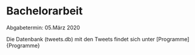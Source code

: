 # Bachelorarbeit

Abgabetermin: 05.März 2020

Die Datenbank (tweets.db) mit den Tweets findet sich unter [Programme]{Programme}
